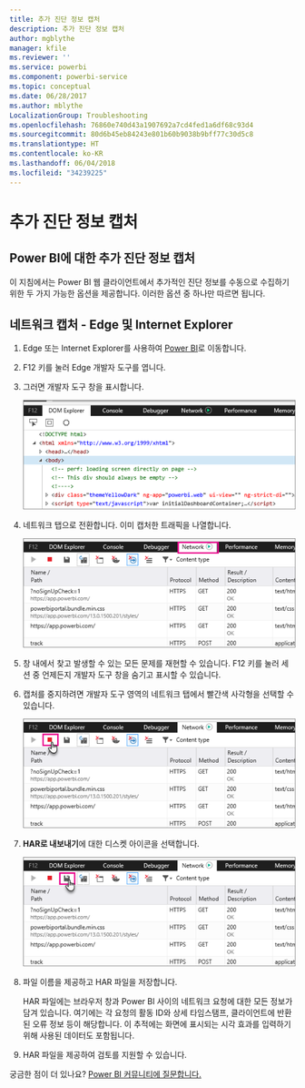 ```yaml
---
title: 추가 진단 정보 캡처
description: 추가 진단 정보 캡처
author: mgblythe
manager: kfile
ms.reviewer: ''
ms.service: powerbi
ms.component: powerbi-service
ms.topic: conceptual
ms.date: 06/28/2017
ms.author: mblythe
LocalizationGroup: Troubleshooting
ms.openlocfilehash: 76860e740d43a1907692a7cd4fed1a6df68c93d4
ms.sourcegitcommit: 80d6b45eb84243e801b60b9038b9bff77c30d5c8
ms.translationtype: HT
ms.contentlocale: ko-KR
ms.lasthandoff: 06/04/2018
ms.locfileid: "34239225"
---
```

# <a name="capturing-additional-diagnostic-information"></a>추가 진단 정보 캡처
## <a name="capturing-additional-diagnostic-information-for-power-bi"></a>Power BI에 대한 추가 진단 정보 캡처
이 지침에서는 Power BI 웹 클라이언트에서 추가적인 진단 정보를 수동으로 수집하기 위한 두 가지 가능한 옵션을 제공합니다.  이러한 옵션 중 하나만 따르면 됩니다.

## <a name="network-capture---edge--internet-explorer"></a>네트워크 캡처 - Edge 및 Internet Explorer
1. Edge 또는 Internet Explorer를 사용하여 [Power BI](https://app.powerbi.com)로 이동합니다.
2. F12 키를 눌러 Edge 개발자 도구를 엽니다.
3. 그러면 개발자 도구 창을 표시합니다. 
   
   ![](media/service-admin-capturing-additional-diagnostic-information-for-power-bi/edge-developer-tools.png)
4. 네트워크 탭으로 전환합니다. 이미 캡처한 트래픽을 나열합니다. 
   
   ![](media/service-admin-capturing-additional-diagnostic-information-for-power-bi/edge-network-tab.png)
5. 창 내에서 찾고 발생할 수 있는 모든 문제를 재현할 수 있습니다. F12 키를 눌러 세션 중 언제든지 개발자 도구 창을 숨기고 표시할 수 있습니다.
6. 캡처를 중지하려면 개발자 도구 영역의 네트워크 탭에서 빨간색 사각형을 선택할 수 있습니다.
   
   ![](media/service-admin-capturing-additional-diagnostic-information-for-power-bi/edge-network-tab-stop.png)
7. **HAR로 내보내기**에 대한 디스켓 아이콘을 선택합니다.
   
   ![](media/service-admin-capturing-additional-diagnostic-information-for-power-bi/edge-network-tab-save.png)
8. 파일 이름을 제공하고 HAR 파일을 저장합니다.
   
    HAR 파일에는 브라우저 창과 Power BI 사이의 네트워크 요청에 대한 모든 정보가 담겨 있습니다.  여기에는 각 요청의 활동 ID와 상세 타임스탬프, 클라이언트에 반환된 오류 정보 등이 해당합니다.  이 추적에는 화면에 표시되는 시각 효과를 입력하기 위해 사용된 데이터도 포함됩니다.
9. HAR 파일을 제공하여 검토를 지원할 수 있습니다.

궁금한 점이 더 있나요? [Power BI 커뮤니티에 질문합니다.](http://community.powerbi.com/)

